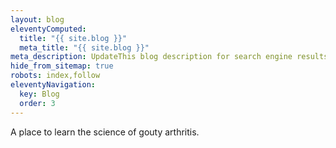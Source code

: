 ```yaml
---
layout: blog
eleventyComputed:
  title: "{{ site.blog }}"
  meta_title: "{{ site.blog }}"
meta_description: UpdateThis blog description for search engine results.
hide_from_sitemap: true
robots: index,follow
eleventyNavigation:
  key: Blog
  order: 3
---
```


A place to learn the science of gouty arthritis.
